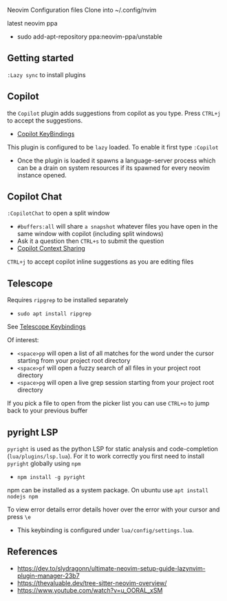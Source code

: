 Neovim Configuration files
Clone into ~/.config/nvim

latest neovim ppa
- sudo add-apt-repository ppa:neovim-ppa/unstable

## Getting started

`:Lazy sync` to install plugins

## Copilot

the `Copilot` plugin adds suggestions from copilot as you type. Press `CTRL+j` to accept the suggestions.
- [Copilot KeyBindings](https://github.com/CopilotC-Nvim/CopilotChat.nvim#key-mappings)

This plugin is configured to be `lazy` loaded. To enable it first type `:Copilot`
- Once the plugin is loaded it spawns a language-server process which can be a drain on system resources if its
  spawned for every neovim instance opened.

## Copilot Chat

`:CopilotChat` to open a split window
- `#buffers:all` will share `a snapshot` whatever files you have open in the same window with copilot (including split windows)
- Ask it a question then `CTRL+s` to submit the question
- [Copilot Context Sharing](https://github.com/CopilotC-Nvim/CopilotChat.nvim#contexts)

`CTRL+j` to accept copilot inline suggestions as you are editing files

## Telescope

Requires `ripgrep` to be installed separately
- `sudo apt install ripgrep`

See [Telescope Keybindings](lua/plugins/telescope.lua)

Of interest:
- `<space>pp` will open a list of all matches for the word under the cursor starting from your project root directory
- `<space>pf` will open a fuzzy search of all files in your project root directory
- `<space>pg` will open a live grep session starting from your project root directory

If you pick a file to open from the picker list you can use `CTRL+o` to jump back to your previous buffer

## pyright LSP

`pyright` is used as the python LSP for static analysis and code-completion (`lua/plugins/lsp.lua`).
For it to work correctly you first need to install `pyright` globally using `npm`
- `npm install -g pyright`

npm can be installed as a system package. On ubuntu use `apt install nodejs npm`

To view error details error details hover over the error with your cursor and press `\e`
- This keybinding is configured under `lua/config/settings.lua`.

## References

- https://dev.to/slydragonn/ultimate-neovim-setup-guide-lazynvim-plugin-manager-23b7
- https://thevaluable.dev/tree-sitter-neovim-overview/
- https://www.youtube.com/watch?v=u_OORAL_xSM

